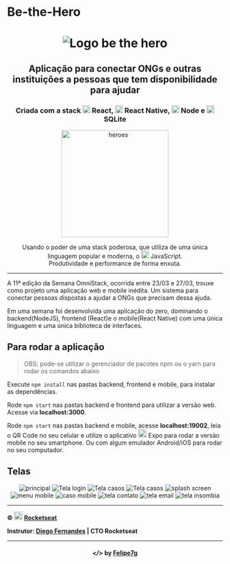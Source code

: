 # Be-the-Hero

<h1 align="center">
    <img alt="Logo be the hero" title="" src="imgs/logo.svg">
</h1>

<h2 align="center"> Aplicação para conectar ONGs e outras instituições a pessoas que tem disponibilidade para ajudar </h2>

<h3 align="center"> Criada com a stack <img src="imgs/react.png" alt="react" height="18"> React, <img src="imgs/react-native.png" alt="react-native" height="18"> React Native, <img src="imgs/node.png" alt="node" height="18"> Node e <img src="imgs/sqlite.png" alt="node" height="18"> SQLite </h3>

<p align="center"> <img src="imgs/heroes.png" alt="heroes" height="250"> </p>

<p align="center"> Usando o poder de uma stack poderosa, que utiliza de uma única linguagem popular e moderna, o <img src="imgs/js.png" height="18" alt="javascript"> JavaScript. <br> Produtividade e performance de forma enxuta. </p>

---

A 11ª edição da Semana OmniStack, ocorrida entre 23/03 e 27/03, trouxe como projeto uma aplicação web e mobile inédita. Um sistema para conectar pessoas dispostas a ajudar a ONGs que precisam dessa ajuda.

Em uma semana foi desenvolvida uma aplicação do zero, dominando o backend(NodeJS), frontend (React)e o mobile(React Native) com uma única linguagem e uma única biblioteca de interfaces.

## Para rodar a aplicação

> OBS: pode-se utilizar o gerenciador de pacotes npm ou o yarn para rodar os comandos abaixo

Execute ```npm install``` nas pastas backend, frontend e mobile, para instalar as dependências.

Rode ```npm start``` nas pastas backend e frontend para utilizar a versão web. Acesse via **localhost:3000**.

Rode ```npm start``` nas pastas backend e mobile, acesse **localhost:19002**, leia o QR Code no seu celular e utilize o aplicativo <img src="imgs/expo.png" alt="rocketseat" height="20"> Expo para rodar a versão mobile no seu smartphone. Ou com algum emulador Android/iOS para rodar no seu computador.

## Telas

<p align="center">
    <img alt="principal" title="" src="imgs/print1.png">
    <img alt="Tela login" title="" src="imgs/print2.png">
    <img alt="Tela casos" title="" src="imgs/print3.png">
    <img alt="Tela casos" title="" src="imgs/print4.png">
    <img alt="splash screen" title="" src="imgs/print5.png">
    <img alt="menu mobile" title="" src="imgs/print6.png">
    <img alt="caso mobile" title="" src="imgs/print7.png">
    <img alt="tela contato" title="" src="imgs/print8.png">
    <img alt="tela email" title="" src="imgs/print9.png">
    <img alt="tela insombia" title="" src="imgs/print-insomnia.png">
</p>

---

**&copy; <img src="imgs/rocketseat.svg" alt="rocketseat" height="20"> [Rocketseat](https://rocketseat.com.br/)**

**Instrutor: [Diego Fernandes](https://github.com/diego3g) | CTO Rocketseat**

---

<h4 align="center"> <em>&lt;/&gt;</em> by <a href="https://github.com/Felipe7g" target="_blank">Felipe7g</a> </h4>
 
